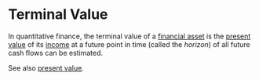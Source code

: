 # Terminal Value
In quantitative finance, the terminal value of a [financial asset](financial-asset.md) is the [present value](present-value.md) of its [income](income-cashflows.md) at a future point in time (called the *horizon*) of all future cash flows can be estimated.

See also [present value](present-value.md).